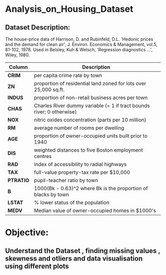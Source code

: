 # Analysis_on_Housing_Dataset 

## Dataset Description:

The house-price data of Harrison, D. and Rubinfeld, D.L. 'Hedonic prices and the demand for clean air', J. Environ. Economics & Management, vol.5, 81-102, 1978. 
Used in Belsley, Kuh & Welsch, 'Regression diagnostics ...', Wiley, 1980.

| Column | Description |
| --- | --- | 
| **CRIM**    | per capita crime rate by town |
| **ZN**      | proportion of residential land zoned for lots over 25,000 sq.ft. |
| **INDUS**   | proportion of non-retail business acres per town |
| **CHAS**    | Charles River dummy variable (= 1 if tract bounds river; 0 otherwise) |
| **NOX**     | nitric oxides concentration (parts per 10 million) |
| **RM**      | average number of rooms per dwelling |
| **AGE**     | proportion of owner-occupied units built prior to 1940 |
| **DIS**     | weighted distances to five Boston employment centres |
| **RAD**     | index of accessibility to radial highways |
| **TAX**     | full-value property-tax rate per \$10,000 |
| **PTRATIO** |  pupil-teacher ratio by town |
| **B**       | 1000(Bk - 0.63)^2 where Bk is the proportion of blacks by town |
| **LSTAT**   | \% lower status of the population |
| **MEDV**    | Median value of owner-occupied homes in \$1000's |


# Objective:

## Understand the Dataset , finding missing values , skewness and otliers and data visualisation using different plots
